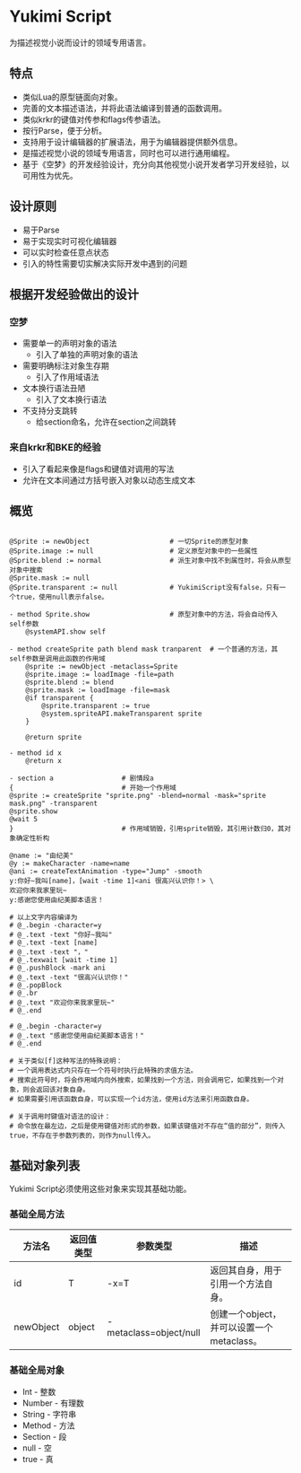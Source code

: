 # Yukimi Script

为描述视觉小说而设计的领域专用语言。

## 特点
* 类似Lua的原型链面向对象。
* 完善的文本描述语法，并将此语法编译到普通的函数调用。
* 类似krkr的键值对传参和flags传参语法。
* 按行Parse，便于分析。
* 支持用于设计编辑器的扩展语法，用于为编辑器提供额外信息。
* 是描述视觉小说的领域专用语言，同时也可以进行通用编程。
* 基于《空梦》的开发经验设计，充分向其他视觉小说开发者学习开发经验，以可用性为优先。

## 设计原则
* 易于Parse
* 易于实现实时可视化编辑器
* 可以实时检查任意点状态
* 引入的特性需要切实解决实际开发中遇到的问题

## 根据开发经验做出的设计
### 空梦
* 需要单一的声明对象的语法
    - 引入了单独的声明对象的语法
* 需要明确标注对象生存期
    - 引入了作用域语法
* 文本换行语法丑陋
    - 引入了文本换行语法
* 不支持分支跳转
    - 给section命名，允许在section之间跳转
### 来自krkr和BKE的经验
* 引入了看起来像是flags和键值对调用的写法
* 允许在文本间通过方括号嵌入对象以动态生成文本


## 概览

```

@Sprite := newObject                    # 一切Sprite的原型对象
@Sprite.image := null                   # 定义原型对象中的一些属性
@Sprite.blend := normal                 # 派生对象中找不到属性时，将会从原型对象中搜索
@Sprite.mask := null
@Sprite.transparent := null             # YukimiScript没有false，只有一个true，使用null表示false。

- method Sprite.show                    # 原型对象中的方法，将会自动传入self参数
    @systemAPI.show self

- method createSprite path blend mask tranparent  # 一个普通的方法，其self参数是调用此函数的作用域
    @sprite := newObject -metaclass=Sprite
    @sprite.image := loadImage -file=path
    @sprite.blend := blend
    @sprite.mask := loadImage -file=mask
    @if transparent {
        @sprite.transparent := true
        @system.spriteAPI.makeTransparent sprite
    }
    
    @return sprite
    
- method id x
    @return x

- section a                 # 剧情段a
{                           # 开始一个作用域
@sprite := createSprite "sprite.png" -blend=normal -mask="sprite mask.png" -transparent
@sprite.show
@wait 5
}                           # 作用域销毁，引用sprite销毁，其引用计数归0，其对象确定性析构

@name := "由纪美"                                  
@y := makeCharacter -name=name  
@ani := createTextAnimation -type="Jump" -smooth
y:你好~我叫[name]，[wait -time 1]<ani 很高兴认识你！> \
欢迎你来我家里玩~
y:感谢您使用由纪美脚本语言！

# 以上文字内容编译为
# @_.begin -character=y
# @_.text -text "你好~我叫"
# @_.text -text [name]
# @_.text -text "，"
# @_.texwait [wait -time 1]
# @_.pushBlock -mark ani
# @_.text -text "很高兴认识你！"
# @_.popBlock
# @_.br
# @_.text "欢迎你来我家里玩~"
# @_.end

# @_.begin -character=y
# @_.text "感谢您使用由纪美脚本语言！"
# @_.end

# 关于类似[f]这种写法的特殊说明：
# 一个调用表达式内只存在一个符号时执行此特殊的求值方法。
# 搜索此符号时，将会作用域内向外搜索，如果找到一个方法，则会调用它，如果找到一个对象，则会返回该对象自身。
# 如果需要引用该函数自身，可以实现一个id方法，使用id方法来引用函数自身。

# 关于调用时键值对语法的设计：
# 命令放在最左边，之后是使用键值对形式的参数，如果该键值对不存在“值的部分”，则传入true，不存在于参数列表的，则作为null传入。

```

## 基础对象列表

Yukimi Script必须使用这些对象来实现其基础功能。

### 基础全局方法

| 方法名 | 返回值类型 | 参数类型 | 描述 |
| -----  | --------- | -------- | ---  |
| id     | T         | -x=T     | 返回其自身，用于引用一个方法自身。 |
| newObject | object | -metaclass=object/null | 创建一个object，并可以设置一个metaclass。|


### 基础全局对象
* Int    - 整数
* Number - 有理数
* String - 字符串
* Method - 方法
* Section - 段
* null   - 空
* true   - 真
